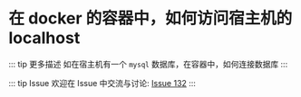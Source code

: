 # 在 docker 的容器中，如何访问宿主机的 localhost

::: tip 更多描述 
 如在宿主机有一个 `mysql` 数据库，在容器中，如何连接数据库 
:::

::: tip Issue 
 欢迎在 Issue 中交流与讨论: [Issue 132](https://github.com/shfshanyue/Daily-Question/issues/132) 
:::

